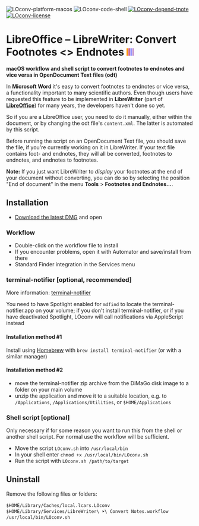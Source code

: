 ![LOconv-platform-macos](https://img.shields.io/badge/platform-macOS-lightgrey.svg)
![LOconv-code-shell](https://img.shields.io/badge/code-shell-yellow.svg)
[![LOconv-depend-tnote](https://img.shields.io/badge/dependency-terminal--notifier%201.7.1-green.svg)](https://github.com/alloy/terminal-notifier)
[![LOconv-license](http://img.shields.io/badge/license-MIT+-blue.svg)](https://github.com/JayBrown/LOconv/blob/master/license.md)

# LibreOffice – LibreWriter: Convert Footnotes <> Endnotes <img src="https://github.com/JayBrown/LOconv/blob/master/img/jb-img.png" height="20px"/>
**macOS workflow and shell script to convert footnotes to endnotes and vice versa in OpenDocument Text files (odt)**

In **Microsoft Word** it's easy to convert footnotes to endnotes or vice versa, a functionality important to many scientific authors. Even though users have requested this feature to be implemented in **LibreWriter** (part of [**LibreOffice**](http://www.libreoffice.org)) for many years, the developers haven't done so yet.

So if you are a LibreOffice user, you need to do it manually, either within the document, or by changing the odt file's `content.xml`. The latter is automated by this script.

Before running the script on an OpenDocument Text file, you should save the file, if you're currently working on it in LibreWriter. If your text file contains foot- and endnotes, they will all be converted, footnotes to endnotes, and endnotes to footnotes.

**Note:** If you just want LibreWriter to *display* your footnotes at the end of your document without converting, you can do so by selecting the position "End of document" in the menu **Tools** > **Footnotes and Endnotes…**.

## Installation
* [Download the latest DMG](https://github.com/JayBrown/LOconv/releases) and open

### Workflow
* Double-click on the workflow file to install
* If you encounter problems, open it with Automator and save/install from there
* Standard Finder integration in the Services menu

### terminal-notifier [optional, recommended]
More information: [terminal-notifier](https://github.com/alloy/terminal-notifier)

You need to have Spotlight enabled for `mdfind` to locate the terminal-notifier.app on your volume; if you don't install terminal-notifier, or if you have deactivated Spotlight, LOconv will call notifications via AppleScript instead

#### Installation method #1
Install using [Homebrew](http://brew.sh) with `brew install terminal-notifier` (or with a similar manager)

#### Installation method #2
* move the terminal-notifier zip archive from the DiMaGo disk image to a folder on your main volume
* unzip the application and move it to a suitable location, e.g. to `/Applications`, `/Applications/Utilities`, or `$HOME/Applications`

### Shell script [optional]
Only necessary if for some reason you want to run this from the shell or another shell script. For normal use the workflow will be sufficient.

* Move the script `LOconv.sh` into `/usr/local/bin`
* In your shell enter `chmod +x /usr/local/bin/LOconv.sh`
* Run the script with `LOconv.sh /path/to/target`

## Uninstall
Remove the following files or folders:

```
$HOME/Library/Caches/local.lcars.LOconv
$HOME/Library/Services/LibreWriter\ ➤\ Convert Notes.workflow
/usr/local/bin/LOconv.sh
```
